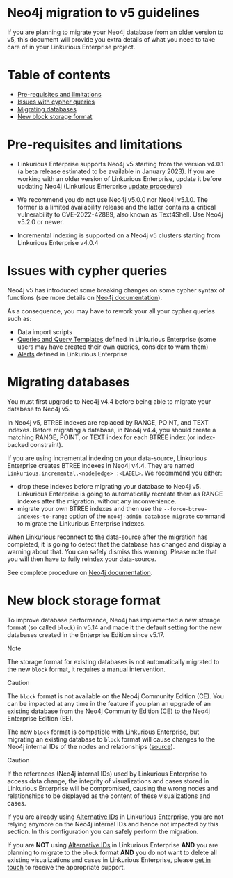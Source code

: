 <!-- omit in toc -->
# Neo4j migration to v5 guidelines

If you are planning to migrate your Neo4j database from an older version to v5,
this document will provide you extra details of what you need to take care of in your Linkurious Enterprise project.

<!-- omit in toc -->
# Table of contents
- [Pre-requisites and limitations](#pre-requisites-and-limitations)
- [Issues with cypher queries](#issues-with-cypher-queries)
- [Migrating databases](#migrating-databases)
- [New block storage format](#new-block-storage-format)

# Pre-requisites and limitations

- Linkurious Enterprise supports Neo4j v5 starting from the version v4.0.1 (a beta release estimated to be available in January 2023).
If you are working with an older version of Linkurious Enterprise, update it before updating Neo4j (Linkurious Enterprise [update procedure](https://doc.linkurio.us/admin-manual/latest/update-procedure/))

- We recommend you do not use Neo4j v5.0.0 nor Neo4j v5.1.0. The former is a limited availability release and the latter contains a critical
vulnerability to CVE-2022-42889, also known as Text4Shell. Use Neo4j v5.2.0 or newer.

- Incremental indexing is supported on a Neo4j v5 clusters starting from Linkurious Enterprise v4.0.4

# Issues with cypher queries

Neo4j v5 has introduced some breaking changes on some cypher syntax of functions (see more details on [Neo4j documentation](https://neo4j.com/docs/cypher-manual/current/deprecations-additions-removals-compatibility/#cypher-deprecations-additions-removals-5.0)).

As a consequence, you may have to rework your all your cypher queries such as:
- Data import scripts
- [Queries and Query Templates](https://doc.linkurio.us/user-manual/latest/query-templates/) defined in Linkurious Enterprise (some users may have created their own queries, consider to warn them)
- [Alerts](https://doc.linkurio.us/user-manual/latest/alert-dashboard/) defined in Linkurious Enterprise

# Migrating databases

You must first upgrade to Neo4j v4.4 before being able to migrate your database to Neo4j v5.

In Neo4j v5, BTREE indexes are replaced by RANGE, POINT, and TEXT indexes. Before migrating a database, in Neo4j v4.4,
you should create a matching RANGE, POINT, or TEXT index for each BTREE index (or index-backed constraint).

If you are using incremental indexing on your data-source, Linkurious Enterprise creates BTREE indexes in Neo4j v4.4.
They are named `Linkurious.incremental.<node|edge> :<LABEL>`. We recommend you either:
- drop these indexes before migrating your database to Neo4j v5. Linkurious Enterprise is going to automatically
recreate them as RANGE indexes after the migration, without any inconvenience.
- migrate your own BTREE indexes and then use the `--force-btree-indexes-to-range` option of the `neo4j-admin database migrate`
command to migrate the Linkurious Enterprise indexes.

When Linkurious reconnect to the data-source after the migration has completed, it is going to detect that the database
has changed and display a warning about that. You can safely dismiss this warning. Please note that you will then have
to fully reindex your data-source.

See complete procedure on [Neo4j documentation](https://neo4j.com/docs/upgrade-migration-guide/current/version-5).

# New block storage format

To improve database performance, Neo4j has implemented a new storage format (so called `block`)
in v5.14 and made it the default setting for the new databases created in the Enterprise Edition since v5.17.

> [!NOTE]
> The storage format for existing databases is not automatically migrated to the new `block` format,
> it requires a manual intervention.

> [!CAUTION]
> The `block` format is not available on the Neo4j Community Edition (CE).
> You can be impacted at any time in the feature if you plan an upgrade of an existing database
> from the Neo4j Community Edition (CE) to the Neo4j Enterprise Edition (EE).

The new `block` format is compatible with Linkurious Enterprise, but migrating an existing database to
`block` format will cause changes to the Neo4j internal IDs of the nodes and relationships ([source](https://neo4j.com/docs/operations-manual/current/database-internals/store-formats/#change-store-format)).

> [!CAUTION]
> If the references (Neo4j internal IDs) used by Linkurious Enterprise to access data change,
> the integrity of visualizations and cases stored in Linkurious Enterprise will be compromised,
> causing the wrong nodes and relationships to be displayed as the content of these visualizations and cases.

If you are already using [Alternative IDs](https://doc.linkurious.com/admin-manual/latest/alternative-ids/) in Linkurious Enterprise,
you are not relying anymore on the Neo4j internal IDs and hence not impacted by this section.
In this configuration you can safely perform the migration.

If you are **NOT** using [Alternative IDs](https://doc.linkurious.com/admin-manual/latest/alternative-ids/) in Linkurious Enterprise
**AND** you are planning to migrate to the `block` format
**AND** you do not want to delete all existing visualizations and cases in Linkurious Enterprise,
please [get in touch](https://doc.linkurious.com/admin-manual/latest/support/) to receive the appropriate support.
